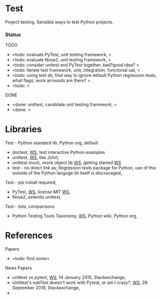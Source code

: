 # Test

Project testing. Sensible ways to test Python projects.

### Status

TODO
* <todo: evaluate PyTest, unit testing framework, >
* <todo: evaluate Nose2, unit testing framework, >
* <todo: consider unitest and PyTest together, bad?good idea? >
* <todo: iterate test framework, unit, integration, functional uat, >
* <todo: using test dir, find way to ignore default Python regression tests, what flags, work arrounds are there? >
* <todo: >

DONE
* <done: unittest, candidate unit testing framework, >
* <done: >

# Libraries
Test - Python standard lib, Python org, default
* doctest, [WS](https://docs.python.org/3/library/doctest.html), test interactive Python examples
* unittest, [WS](https://docs.python.org/3/library/unittest.html#), like JUnit, 
* unittest.mock, mock object lib [WS](https://docs.python.org/3/library/unittest.mock.html), getting started [WS](https://docs.python.org/3/library/unittest.mock-examples.html)
* test - no direct link as; Regression tests package for Python, use of this outside of the Python languge lib itself is discouraged, 

Test - pip install required, 
* PyTest, [WS](https://docs.pytest.org/en/6.2.x/contents.html), license MIT [WS](https://docs.pytest.org/en/6.2.x/license.html),
* Nose2, extends unittest, 

Test - lists, comparisons
* Python Testing Tools Taxonomy, [WS](https://wiki.python.org/moin/PythonTestingToolsTaxonomy), Python wiki, Python org, 

# References

Papers
* <todo: find some>

News Papers
* unittest vs pytest, [WS](https://stackoverflow.com/questions/27954702/unittest-vs-pytest), 14 January 2015, Stackexchange,
* Unittest's subTest doesn't work with Pytest, or am I crazy?, [WS](https://stackoverflow.com/questions/58150014/unittests-subtest-doesnt-work-with-pytest-or-am-i-crazy?rq=3), 28 September 2019, Stackexchange, 
* 
